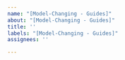 ```yaml
---
name: "[Model-Changing - Guides]"
about: "[Model-Changing - Guides]"
title: ''
labels: "[Model-Changing - Guides]"
assignees: ''

---
```



